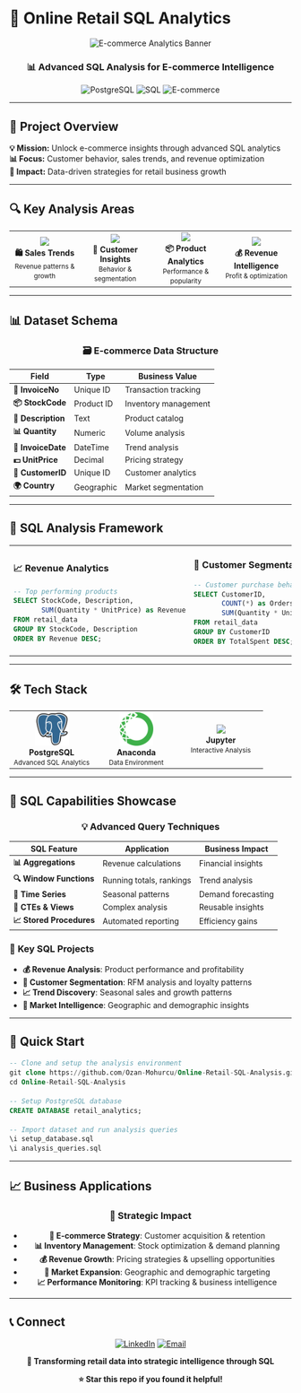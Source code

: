 # 🛒 Online Retail SQL Analytics

<div align="center">
  <img src="https://images.unsplash.com/photo-1556742049-0cfed4f6a45d?w=700&h=300&fit=crop&crop=center" alt="E-commerce Analytics Banner"/>
  
  <h3>📊 Advanced SQL Analysis for E-commerce Intelligence</h3>
  
  <img src="https://img.shields.io/badge/PostgreSQL-336791?style=for-the-badge&logo=postgresql&logoColor=white" alt="PostgreSQL"/>
  <img src="https://img.shields.io/badge/SQL-4479A1?style=for-the-badge&logo=mysql&logoColor=white" alt="SQL"/>
  <img src="https://img.shields.io/badge/E--commerce-FF6B6B?style=for-the-badge&logo=shopify&logoColor=white" alt="E-commerce"/>
</div>

---

## 🎯 Project Overview

**💡 Mission:** Unlock e-commerce insights through advanced SQL analytics  
**📊 Focus:** Customer behavior, sales trends, and revenue optimization  
**💼 Impact:** Data-driven strategies for retail business growth

---

## 🔍 Key Analysis Areas

<table>
<tr>
<td align="center" width="25%">
<img src="https://cdn-icons-png.flaticon.com/512/3135/3135715.png" width="50"/><br>
<b>🛍️ Sales Trends</b><br>
<small>Revenue patterns & growth</small>
</td>
<td align="center" width="25%">
<img src="https://cdn-icons-png.flaticon.com/512/1077/1077063.png" width="50"/><br>
<b>👥 Customer Insights</b><br>
<small>Behavior & segmentation</small>
</td>
<td align="center" width="25%">
<img src="https://cdn-icons-png.flaticon.com/512/3074/3074767.png" width="50"/><br>
<b>📦 Product Analytics</b><br>
<small>Performance & popularity</small>
</td>
<td align="center" width="25%">
<img src="https://cdn-icons-png.flaticon.com/512/2920/2920277.png" width="50"/><br>
<b>💰 Revenue Intelligence</b><br>
<small>Profit & optimization</small>
</td>
</tr>
</table>

---

## 📊 Dataset Schema

<div align="center">

### 🗃️ **E-commerce Data Structure**

| Field | Type | Business Value |
|-------|------|----------------|
| **🧾 InvoiceNo** | Unique ID | Transaction tracking |
| **📦 StockCode** | Product ID | Inventory management |
| **📝 Description** | Text | Product catalog |
| **📊 Quantity** | Numeric | Volume analysis |
| **📅 InvoiceDate** | DateTime | Trend analysis |
| **💵 UnitPrice** | Decimal | Pricing strategy |
| **👤 CustomerID** | Unique ID | Customer analytics |
| **🌍 Country** | Geographic | Market segmentation |

</div>

---

## 🔧 SQL Analysis Framework

<table>
<tr>
<td width="50%">

### 📈 **Revenue Analytics**
```sql
-- Top performing products
SELECT StockCode, Description,
       SUM(Quantity * UnitPrice) as Revenue
FROM retail_data
GROUP BY StockCode, Description
ORDER BY Revenue DESC;
```

</td>
<td width="50%">

### 👥 **Customer Segmentation**
```sql
-- Customer purchase behavior
SELECT CustomerID,
       COUNT(*) as Orders,
       SUM(Quantity * UnitPrice) as TotalSpent
FROM retail_data
GROUP BY CustomerID
ORDER BY TotalSpent DESC;
```

</td>
</tr>
</table>

---

## 🛠️ Tech Stack

<table>
<tr>
<td align="center" width="33%">
<img src="https://raw.githubusercontent.com/devicons/devicon/master/icons/postgresql/postgresql-original.svg" width="60"/><br>
<b>PostgreSQL</b><br>
<small>Advanced SQL Analytics</small>
</td>
<td align="center" width="33%">
<img src="https://raw.githubusercontent.com/devicons/devicon/master/icons/anaconda/anaconda-original.svg" width="60"/><br>
<b>Anaconda</b><br>
<small>Data Environment</small>
</td>
<td align="center" width="33%">
<img src="https://upload.wikimedia.org/wikipedia/commons/3/38/Jupyter_logo.svg" width="50"/><br>
<b>Jupyter</b><br>
<small>Interactive Analysis</small>
</td>
</tr>
</table>

---

## 🚀 SQL Capabilities Showcase

<div align="center">

### 💡 **Advanced Query Techniques**

| SQL Feature | Application | Business Impact |
|-------------|-------------|-----------------|
| **📊 Aggregations** | Revenue calculations | Financial insights |
| **🔍 Window Functions** | Running totals, rankings | Trend analysis |
| **📅 Time Series** | Seasonal patterns | Demand forecasting |
| **🎯 CTEs & Views** | Complex analysis | Reusable insights |
| **📈 Stored Procedures** | Automated reporting | Efficiency gains |

</div>

### 🎯 **Key SQL Projects**
- **💰 Revenue Analysis**: Product performance and profitability
- **👥 Customer Segmentation**: RFM analysis and loyalty patterns  
- **📈 Trend Discovery**: Seasonal sales and growth patterns
- **🎁 Market Intelligence**: Geographic and demographic insights

---

## 🚀 Quick Start

```sql
-- Clone and setup the analysis environment
git clone https://github.com/Ozan-Mohurcu/Online-Retail-SQL-Analysis.git
cd Online-Retail-SQL-Analysis

-- Setup PostgreSQL database
CREATE DATABASE retail_analytics;

-- Import dataset and run analysis queries
\i setup_database.sql
\i analysis_queries.sql
```

---

## 📈 Business Applications

<div align="center">

### 🎯 **Strategic Impact**

- **🛒 E-commerce Strategy**: Customer acquisition & retention
- **📊 Inventory Management**: Stock optimization & demand planning
- **💰 Revenue Growth**: Pricing strategies & upselling opportunities
- **🎯 Market Expansion**: Geographic and demographic targeting
- **📈 Performance Monitoring**: KPI tracking & business intelligence

</div>

---

## 📞 Connect

<div align="center">

[![LinkedIn](https://img.shields.io/badge/LinkedIn-0077B5?style=for-the-badge&logo=linkedin&logoColor=white)](https://www.linkedin.com/in/ozanmhrc/)
[![Email](https://img.shields.io/badge/Email-D14836?style=for-the-badge&logo=gmail&logoColor=white)](mailto:ozanmhr@gmail.com)

**🛒 Transforming retail data into strategic intelligence through SQL**

**⭐ Star this repo if you found it helpful!**

</div>
